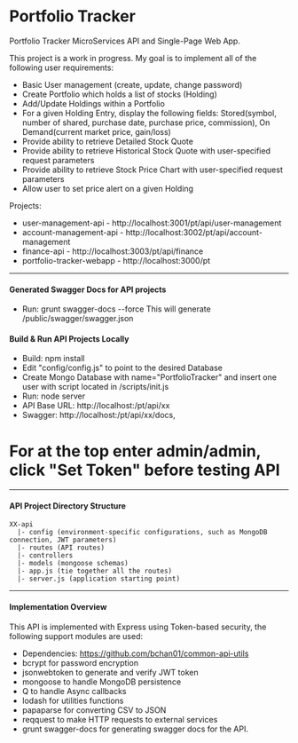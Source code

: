 # Portfolio Tracker

Portfolio Tracker MicroServices API and Single-Page Web App.

This project is a work in progress.  My goal is to implement all of the following user requirements:

* Basic User management (create, update, change password)
* Create Portfolio which holds a list of stocks (Holding)
* Add/Update Holdings within a Portfolio
* For a given Holding Entry, display the following fields: Stored(symbol, number of shared, purchase date, purchase price, commission), On Demand(current market price, gain/loss)
* Provide ability to retrieve Detailed Stock Quote
* Provide ability to retrieve Historical Stock Quote with user-specified request parameters
* Provide ability to retrieve Stock Price Chart with user-specified request parameters
* Allow user to set price alert on a given Holding

Projects:

* user-management-api - http://localhost:3001/pt/api/user-management
* account-management-api - http://localhost:3002/pt/api/account-management
* finance-api - http://localhost:3003/pt/api/finance
* portfolio-tracker-webapp - http://localhost:3000/pt

---------------------------------------

#### Generated Swagger Docs for API projects ####
* Run: grunt swagger-docs --force
This will generate /public/swagger/swagger.json

#### Build & Run API Projects Locally ####
* Build: npm install
* Edit "config/config.js" to point to the desired Database
* Create Mongo Database with name="PortfolioTracker" and insert one user with script located in /scripts/init.js
* Run: node server
* API Base URL: http://localhost:<port>/pt/api/xx
* Swagger: http://localhost:<port>/pt/api/xx/docs, 
# For at the top enter admin/admin, click "Set Token" before testing API

---------------------------------------

#### API Project Directory Structure ####
    XX-api
      |- config (environment-specific configurations, such as MongoDB connection, JWT parameters)
      |- routes (API routes)
      |- controllers
      |- models (mongoose schemas)
      |- app.js (tie together all the routes)
      |- server.js (application starting point)
  
---------------------------------------

#### Implementation Overview ####
This API is implemented with Express using Token-based security, the following support modules are used:
* Dependencies: https://github.com/bchan01/common-api-utils
* bcrypt for password encryption
* jsonwebtoken to generate and verify JWT token
* mongoose to handle MongoDB persistence
* Q to handle Async callbacks
* lodash for utilities functions
* papaparse for converting CSV to JSON
* reqquest to make HTTP requests to external services
* grunt swagger-docs for generating swagger docs for the API.


